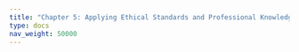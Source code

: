 ```yaml
---
title: "Chapter 5: Applying Ethical Standards and Professional Knowledge"
type: docs
nav_weight: 50000
---
```

